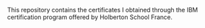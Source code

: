 This repository contains the certificates I obtained through the IBM certification program offered by Holberton School France.
